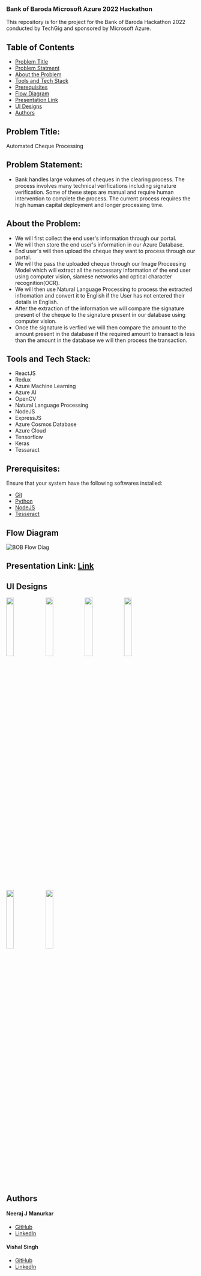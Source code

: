 ### Bank of Baroda Microsoft Azure 2022 Hackathon

This repository is for the project for the Bank of Baroda Hackathon 2022 conducted by TechGig and sponsored by Microsoft Azure.

## Table of Contents
- [Problem Title](#problem-title)
- [Problem Statment](#problem-statement)
- [About the Problem](#about-the-problem)
- [Tools and Tech Stack](#tools-and-tech-stack)
- [Prerequisites](#prerequisites)
- [Flow Diagram](#flow-diagram)
- [Presentation Link](#presentation-link)
- [UI Designs](#ui-designs)
- [Authors](#authors)

## Problem Title:
Automated Cheque Processing

## Problem Statement:
* Bank handles large volumes of cheques in the clearing process. The process involves many technical verifications including signature verification. Some of these steps are manual and require human intervention to complete the process. The current process requires the high human capital deployment and longer processing time.

## About the Problem:
* We will first collect the end user's information through our portal.
* We will then store the end user's information in our Azure Database.
* End user's will then upload the cheque they want to process through our portal.
* We will the pass the uploaded cheque through our Image Proceesing Model which will extract all the neccessary information of the end user using computer vision, siamese networks and optical character recognition(OCR).
* We will then use Natural Language Processing to process the extracted infromation and convert it to English if the User has not entered their details in English.
* After the extraction of the information we will compare the signature present of the cheque to the signature present in our database using computer vision.
* Once the signature is verfied we will then compare the amount to the amount present in the database if the required amount to transact is less than the amount in the database we will then process the transaction.

## Tools and Tech Stack:
* ReactJS
* Redux
* Azure Machine Learning
* Azure AI
* OpenCV
* Natural Language Processing
* NodeJS
* ExpressJS
* Azure Cosmos Database
* Azure Cloud
* Tensorflow
* Keras
* Tessaract

## Prerequisites:

Ensure that your system have the following softwares
installed:

- [Git](https://git-scm.com/downloads)
- [Python](https://www.python.org/downloads/)
- [NodeJS](https://nodejs.org/en/download/)
- [Tesseract](https://tesseract-ocr.github.io/)

## Flow Diagram
![BOB Flow Diag](https://user-images.githubusercontent.com/50861092/191312155-9b6b9146-e538-4702-89c1-bcc82b6ccbcc.png)

## Presentation Link: [Link](https://www.canva.com/design/DAFMvdneAEg/WsOTDa24USuewpJUID840w/view?utm_content=DAFMvdneAEg&utm_campaign=designshare&utm_medium=link&utm_source=publishpresent)

## UI Designs

<p float="left">
  <img src = "https://user-images.githubusercontent.com/50861092/191314811-b6eff532-c93e-400e-a894-9ad53afea468.svg" width = 20% height = 20%>
  <img src = "https://user-images.githubusercontent.com/71393033/191317212-ae020a7a-6616-4463-a395-868750ff6a89.svg" width = 20% height = 20%>
  <img src = "https://user-images.githubusercontent.com/71393033/191318210-cf9d0955-b18c-4a0a-9fe4-63caf73595b0.svg" width = 20% height = 20%>
  <img src = "https://user-images.githubusercontent.com/71393033/191318413-589a17f6-244c-4e10-9ff1-ebe50821ec58.svg" width = 20% height = 20%>
  <img src = "https://user-images.githubusercontent.com/71393033/191318503-c5cf9cf3-6323-4dc9-a882-7e0c772fb8e9.svg" width = 20% height = 20%>
  <img src = "https://user-images.githubusercontent.com/71393033/191318574-3cda5cc4-35ee-47ee-b60b-4899d6511f6d.svg" width = 20% height = 20%>
  
</p>


## Authors

#### Neeraj J Manurkar
* [GitHub](https://github.com/Neerajjr11)
* [LinkedIn](https://www.linkedin.com/in/neeraj-j-manurkar-64372b212/)

#### Vishal Singh
* [GitHub](https://github.com/vishalsinghhh)
* [LinkedIn](https://www.linkedin.com/in/vishal-singh-2046841b7)
